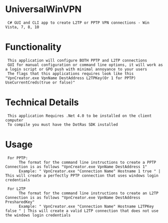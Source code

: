 # UniversalWinVPN
     C# GUI and CLI app to create L2TP or PPTP VPN connections - Win Vista, 7, 8, 10

# Functionality
     This application will configure BOTH PPTP and L2TP connections
     GUI for manual configuration or command line options, it will work as a login script or GPO push with minimal annoyance to your users
     The flags that this applications requires look like this "VpnCreator.exe VpnName DestAddress L2TPKey(Or 1 for PPTP) UseCurrentCreds(true or false)"

# Technical Details
     This application Requires .Net 4.0 to be installed on the client computer
     To compile you must have the DotRas SDK installed

# Usage
     For PPTP:
          The format for the command line instructions to create a PPTP Connection is as follows "VpnCreator.exe VpnName DestAddress 1"
          Example: " VpnCreator.exe "Connection Name" Hostname 1 true " | This will create a perfectly PPTP connection that uses windows login credentials

     For L2TP
          The format for the command line instructions to create an L2TP Connection is as follows "VpnCreator.exe VpnName DestAddress PresharedKey"
          Example: " VpnCreator.exe "Connection Name" Hostname L2TPKey false " | This will create a valid L2TP connection that does not use the windows login credentials

